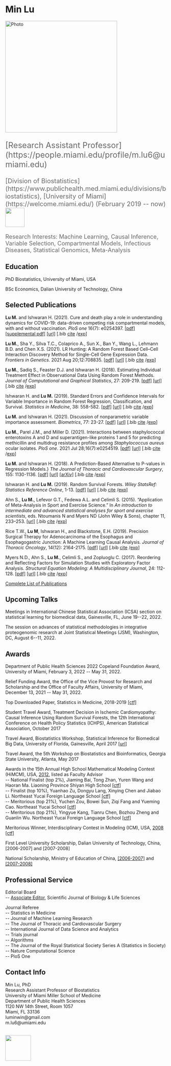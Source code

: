 
#  Min Lu
<p align="left">
  <img src="https://luminwin.github.io/articles/MinLu.jpg" width="350" title="Photo">
</p>

<p style="font-size:25px;color:#696969">[Research Assistant Professor](https://people.miami.edu/profile/m.lu6@umiami.edu)</p>
<p style="font-size:20px;color:#696969">
[Division of Biostatistics](https://www.publichealth.med.miami.edu/divisions/biostatistics), [University of Miami](https://welcome.miami.edu/) (February 2019 -- now) 
<img src="https://luminwin.github.io/articles/um.gif" width="60">
</p>

<p style="font-size:18px;color:#696969">
Research Interests: Machine Learning, Causal Inference, Variable Selection, Compartmental Models, Infectious Diseases, Statistical Genomics, Meta-Analysis
</p>


## Education

PhD Biostatistics, University of Miami, USA

BSc Economics, Dalian University of Technology, China


## Selected Publications

**Lu M.** and Ishwaran H. (2021). Cure and death play a role in understanding dynamics for COVID-19: data-driven competing risk compartmental models, with and without vaccination. *PloS one* 16(7): e0254397. [[pdf]](https://luminwin2.github.io/pdfs/docs/PlosCovid.pdf) [[supplemental pdf]](https://luminwin2.github.io/pdfs/docs/PlosCovid_supporting_2021.pdf) [[url]](https://journals.plos.org/plosone/article?id=10.1371/journal.pone.0254397) [.bib [cite](PlosCovid.txt) /[exp](PlosCovid.bib)]

**Lu M.**, Sha Y., Silva T.C., Colaprico A., Sun X., Ban Y., Wang L., Lehmann B.D. and Chen X.S. (2021). LR Hunting: A Random Forest Based Cell–Cell Interaction Discovery Method for Single-Cell Gene Expression Data. *Frontiers in Genetics*. 2021 Aug 20;12:708835. [[pdf]](https://luminwin2.github.io/pdfs/docs/Frontiers_Manuscript.pdf) [[url]](https://www.frontiersin.org/articles/10.3389/fgene.2021.708835) [.bib [cite](Frontiers_Manuscript.txt) /[exp](Frontiers_Manuscript.bib)]

**Lu M.**, Sadiq S., Feaster D.J. and Ishwaran H. (2018). Estimating Individual Treatment Effect in Observational Data Using Random Forest Methods. *Journal of Computational and Graphical Statistics*, 27: 209-219. [[pdf]](https://luminwin2.github.io/pdfs/docs/3_Min_Lu_JCGS_ITE.pdf)  [[url]](http://amstat.tandfonline.com/doi/full/10.1080/10618600.2017.1356325) [.bib [cite](lu2018estimating.txt) /[exp](lu2018estimating.bib)]

Ishwaran H. and **Lu M.** (2019). Standard Errors and Confidence Intervals for Variable Importance
	in Random Forest Regression, Classification, and Survival. *Statistics in Medicine*, 38: 558-582. [[pdf]](https://luminwin2.github.io/pdfs/docs/2_Min_Lu_SIM_VIMP_CI.pdf) [[url]](https://onlinelibrary.wiley.com/doi/10.1002/sim.7803) [.bib [cite](ishwaran2019standard.txt) /[exp](ishwaran2019standard.bib)]
	
**Lu M.**  and  Ishwaran H. (2021). Discussion of nonparametric variable importance assessment. *Biometrics*, 77: 23-27. [[pdf]](https://luminwin2.github.io/pdfs/docs/LuVIMPbiometrics.pdf) [[url]](https://onlinelibrary.wiley.com/doi/10.1111/biom.13391) [.bib [cite](LuVIMPbiometrics.txt) /[exp](LuVIMPbiometrics.bib)]

**Lu M.**, Parel J.M., and Miller D. (2021). Interactions between staphylococcal enterotoxins A and D and superantigen-like proteins 1 and 5 for predicting methicillin and multidrug resistance profiles among *Staphylococcus aureus* ocular isolates. *PloS one*. 2021 Jul 28;16(7):e0254519. [[pdf]](https://luminwin2.github.io/pdfs/docs/plosEnterotoxins.pdf) [[url]](https://journals.plos.org/plosone/article?id=10.1371/journal.pone.0254519) [.bib [cite](LuMillerPlos2021.txt) /[exp](LuMillerPlos2021.bib)]

**Lu M.** and Ishwaran H. (2018). A Prediction-Based Alternative to P-values in Regression Models.} *The Journal of Thoracic and Cardiovascular Surgery*, 155: 1130-1136.  [[pdf]](https://luminwin2.github.io/pdfs/docs/4_Min_Lu_JTCVS_VIMP_P_values.pdf) [[url]](https://www.ncbi.nlm.nih.gov/pmc/articles/PMC5915354/) [[arXiv]](https://arxiv.org/abs/1701.04944) [.bib [cite](lu2018prediction.txt) /[exp](lu2018prediction.bib)]

Ishwaran H. and **Lu M.** (2019). Random Survival Forests. *Wiley StatsRef: Statistics Reference Online*, 1-13. [[pdf]](https://luminwin2.github.io/pdfs/docs/Random_Survival_Forests.pdf) [[url]](https://onlinelibrary.wiley.com/doi/10.1002/9781118445112.stat08188) [.bib [cite](IshwaranLuRSF.txt) /[exp](IshwaranLuRSF.bib)]

Ahn S., **Lu M.**, Lefevor G.T., Fedewa A.L. and Celimli S. (2015). “Application of Meta-Analysis in Sport and Exercise Science.” In *An introduction to intermediate and advanced statistical analyses for sport and exercise scientists*, eds. Ntoumanis N and Myers ND (John Wiley & Sons), chapter 11, 233–253.  [[url]](https://www.wiley.com/en-sg/An+Introduction+to+Intermediate+and+Advanced+Statistical+Analyses+for+Sport+and+Exercise+Scientists-p-9781118962046) [.bib [cite](Ahn2015metavcov.txt) /[exp](Ahn2015metavcov.bib)]

Rice T.W., **Lu M**, Ishwaran H., and Blackstone, E.H. (2019). Precision Surgical Therapy for Adenocarcinoma of the Esophagus and Esophagogastric Junction: A Machine Learning Causal Analysis. *Journal of Thoracic Oncology*, 14(12): 2164-2175. [[pdf]](https://luminwin2.github.io/pdfs/docs/Esophagogastric.pdf) [[url]](https://www.sciencedirect.com/science/article/abs/pii/S1556086419306677) [.bib [cite](RICE20192164.txt) /[exp](RICE20192164.bib)]

Myers N.D., Ahn S., **Lu M.**, Celimli S., and Zopluoglu C. (2017). Reordering and Reflecting Factors for Simulation Studies with Exploratory Factor Analysis. *Structural Equation Modeling: A Multidisciplinary Journal*, 24: 112-128. [[pdf]](https://luminwin2.github.io/pdfs/docs/5_Min_Lu_SEM_REREFACT.pdf)  [[url]](http://www.tandfonline.com/doi/abs/10.1080/10705511.2016.1230721) [.bib [cite](MyersOrder2017.txt) /[exp](MyersOrder2017.bib)]

[Complete List of Publications](articles/publications.html)

## Upcoming Talks

Meetings in International Chinese Statistical Association (ICSA) section on statistical learning for biomedical data, Gainesville, FL, June 19--22, 2022.

The session on advances of statistical methodologies in integrative proteogenomic research at Joint Statistical Meetings (JSM), Washington, DC, August 6--11, 2022.


## Awards

Department of Public Health Sciences 2022 Copeland Foundation Award, University of Miami,  February 3, 2022 -- May 31, 2022.

Relief Funding Award, the Office of the Vice Provost for Research and Scholarship and the Office of Faculty Affairs, University of Miami,  December 13, 2021 -- May 31, 2022. 

Top Downloaded Paper, Statistics in Medicine, 2018-2019 [[ctf]](https://luminwin2.github.io/pdfs/docs/Top_Downloaded_Paper_2018-2019.pdf)

Student Travel Award, Treatment Decision in Ischemic Cardiomyopathy: Causal Inference Using Random Survival Forests, the 12th International Conference on Health Policy Statistics (ICHPS), American Statistical Association, October 2017

Travel Award, Biostatistics Workshop, Statistical Inference for Biomedical Big Data, University of Florida, Gainesville, April 2017 [[url]](http://biostat.ufl.edu/seminars/biostatistics-workshop/#prettyPhoto)

Travel Award, the 5th Workshop on Biostatistics and Bioinformatics, Georgia State University, Atlanta, May 2017	

Awards in the 15th Annual High School Mathematical Modeling Contest (HiMCM), USA, [2012](http://www.comap.com/highschool/contests/himcm/2012results.html), listed as Faculty Advisor<br> 
-- National Finalist (top 2\%), Jiaming Bai, Tong Zhan, Yuren Wang and Haoran Ma. Liaoning Province Shiyan High School [[ctf]](https://www.comap-math.com/himcm/2012Certs/3378.pdf)<br>
-- Finalist (top 10\%), Yuanhao Zu, Dongyu Lang, Xinying Chen and Jiabao Li. Northeast Yucai Foreign Language School  [[ctf]](https://www.comap-math.com/himcm/2012Certs/3424.pdf)<br>
-- Meritorious (top 21\%), Yuchen Zou, Bowei Sun, Ziqi Fang and Yueming Cao. Northeast Yucai School  [[ctf]](https://www.comap-math.com/himcm/2012Certs/3367.pdf)<br>
-- Meritorious (top 21\%), Yingyue Kang, Tianru Chen, Bozhou Zheng and Guanlin Wu. Northeast Yucai Foreign Language School [[ctf]](https://www.comap-math.com/himcm/2012Certs/3575.pdf)

Meritorious Winner, Interdisciplinary Contest in Modeling (ICM), USA, [2008](https://www.comap.com/undergraduate/contests/mcm/contests/2008/results/) [[ctf]](https://www.comap-math.com/mcm/2008Certs/2922.pdf)

First Level University Scholarship, Dalian University of Technology, China, [2006-2007] and [2007-2008]  

National Scholarship, Ministry of Education of China, [[2006-2007]](http://www.moe.gov.cn/srcsite/A05/s7052/200712/t20071229_181264.html) and [[2007-2008]](http://www.moe.gov.cn/srcsite/zsdwxxgk/200812/t20081229_63748.html)

## Professional Service

Editorial Board<br>
-- 	[Associate Editor](https://irispublishers.com/sjbls/editorialboard.php),  Scientific Journal of Biology \& Life Sciences

Journal Referee<br>
	-- 	Statistics in Medicine<br>
	-- Journal of Machine Learning Research<br>
	-- The Journal of Thoracic and Cardiovascular Surgery<br>
	-- International Journal of Data Science and Analytics<br>
	-- Trials journal<br>
	-- Algorithms<br>
	-- The Journal of the Royal Statistical Society Series A (Statistics in Society)<br>
	-- Nature Computational Science<br>
	-- PloS One

## Contact Info
Min Lu, PhD<br>
Research Assistant Professor of Biostatistics<br>
University of Miami Miller School of Medicine<br>
Department of Public Health Sciences<br>
1120 NW 14th Street, Room 1057<br>
Miami, FL 33136<br>
luminwin\@gmail.com<br>
m.lu6\@umiami.edu<br><br>

<a href="https://luminwin.github.io/articles/cv.html"><img src="UM.svg" align="left"  height="80" />